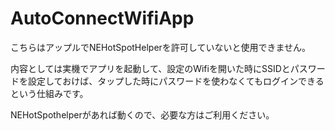 # AutoConnectWifiApp

こちらはアップルでNEHotSpotHelperを許可していないと使用できません。

内容としては実機でアプリを起動して、設定のWifiを開いた時にSSIDとパスワードを設定しておけば、タップした時にパスワードを使わなくてもログインできるという仕組みです。

NEHotSpothelperがあれば動くので、必要な方はご利用ください。
